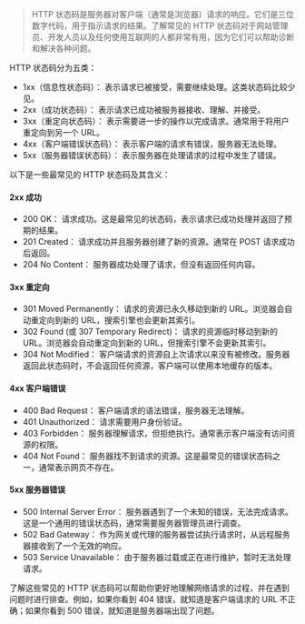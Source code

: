 > HTTP 状态码是服务器对客户端（通常是浏览器）请求的响应。它们是三位数字代码，用于指示请求的结果。了解常见的 HTTP 状态码对于网站管理员、开发人员以及任何使用互联网的人都非常有用，因为它们可以帮助诊断和解决各种问题。

HTTP 状态码分为五类：

- 1xx（信息性状态码）： 表示请求已被接受，需要继续处理。这类状态码比较少见。
- 2xx（成功状态码）： 表示请求已成功被服务器接收、理解、并接受。
- 3xx（重定向状态码）： 表示需要进一步的操作以完成请求。通常用于将用户重定向到另一个 URL。
- 4xx（客户端错误状态码）： 表示客户端的请求有错误，服务器无法处理。
- 5xx（服务器错误状态码）： 表示服务器在处理请求的过程中发生了错误。

以下是一些最常见的 HTTP 状态码及其含义：

#### 2xx 成功

- 200 OK： 请求成功。这是最常见的状态码，表示请求已成功处理并返回了预期的结果。
- 201 Created： 请求成功并且服务器创建了新的资源。通常在 POST 请求成功后返回。
- 204 No Content： 服务器成功处理了请求，但没有返回任何内容。

#### 3xx 重定向

- 301 Moved Permanently： 请求的资源已永久移动到新的 URL。浏览器会自动重定向到新的 URL，搜索引擎也会更新其索引。
- 302 Found (或 307 Temporary Redirect)： 请求的资源临时移动到新的 URL。浏览器会自动重定向到新的 URL，但搜索引擎不会更新其索引。
- 304 Not Modified： 客户端请求的资源自上次请求以来没有被修改。服务器返回此状态码时，不会返回任何资源，客户端可以使用本地缓存的版本。

#### 4xx 客户端错误

- 400 Bad Request： 客户端请求的语法错误，服务器无法理解。
- 401 Unauthorized： 请求需要用户身份验证。
- 403 Forbidden： 服务器理解请求，但拒绝执行。通常表示客户端没有访问资源的权限。
- 404 Not Found： 服务器找不到请求的资源。这是最常见的错误状态码之一，通常表示网页不存在。

#### 5xx 服务器错误

- 500 Internal Server Error： 服务器遇到了一个未知的错误，无法完成请求。这是一个通用的错误状态码，通常需要服务器管理员进行调查。
- 502 Bad Gateway： 作为网关或代理的服务器尝试执行请求时，从远程服务器接收到了一个无效的响应。
- 503 Service Unavailable： 由于服务器过载或正在进行维护，暂时无法处理请求。

了解这些常见的 HTTP 状态码可以帮助你更好地理解网络请求的过程，并在遇到问题时进行排查。例如，如果你看到 404 错误，就知道是客户端请求的 URL 不正确；如果你看到 500 错误，就知道是服务器端出现了问题。
